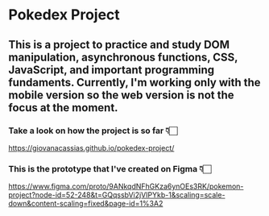 # Pokedex Project

<h2>This is a project to practice and study DOM manipulation, asynchronous functions, CSS, JavaScript, and important programming fundaments. Currently, I'm working only with the mobile version so the web version is not the focus at the moment.</h2>

<h3> Take a look on how the project is so far 👇🏻</h3>

<a>https://giovanacassias.github.io/pokedex-project/</a>

<h3>This is the prototype that I've created on Figma 👇🏻</h3>

<a>https://www.figma.com/proto/9ANkqdNFhGKza6ynOEs3RK/pokemon-project?node-id=52-248&t=GQqssbVi2jVIPYkb-1&scaling=scale-down&content-scaling=fixed&page-id=1%3A2<a>
